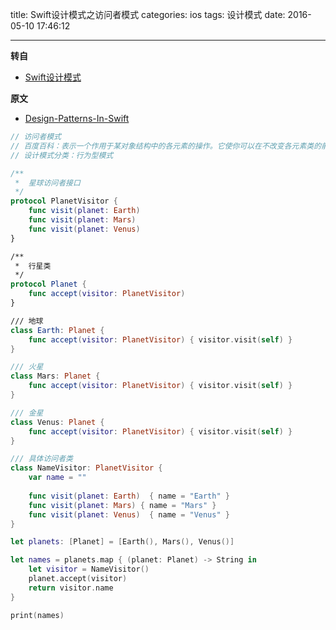 title: Swift设计模式之访问者模式
categories: ios
tags: 设计模式
date: 2016-05-10 17:46:12

---

<!--head-->

**转自**

* [Swift设计模式](http://qefee.com/tags/%E8%AE%BE%E8%AE%A1%E6%A8%A1%E5%BC%8F/)

**原文**

* [Design-Patterns-In-Swift](https://github.com/ochococo/Design-Patterns-In-Swift#behavioral)

```swift
// 访问者模式
// 百度百科：表示一个作用于某对象结构中的各元素的操作。它使你可以在不改变各元素类的前提下定义作用于这些元素的新操作
// 设计模式分类：行为型模式

/**
 *  星球访问者接口
 */
protocol PlanetVisitor {
    func visit(planet: Earth)
    func visit(planet: Mars)
    func visit(planet: Venus)
}

/**
 *  行星类
 */
protocol Planet {
    func accept(visitor: PlanetVisitor)
}

/// 地球
class Earth: Planet {
    func accept(visitor: PlanetVisitor) { visitor.visit(self) }
}

/// 火星
class Mars: Planet {
    func accept(visitor: PlanetVisitor) { visitor.visit(self) }
}

/// 金星
class Venus: Planet {
    func accept(visitor: PlanetVisitor) { visitor.visit(self) }
}

/// 具体访问者类
class NameVisitor: PlanetVisitor {
    var name = ""
    
    func visit(planet: Earth)  { name = "Earth" }
    func visit(planet: Mars) { name = "Mars" }
    func visit(planet: Venus)  { name = "Venus" }
}

let planets: [Planet] = [Earth(), Mars(), Venus()]

let names = planets.map { (planet: Planet) -> String in
    let visitor = NameVisitor()
    planet.accept(visitor)
    return visitor.name
}

print(names)

```



<!--more-->



<!--body-->
